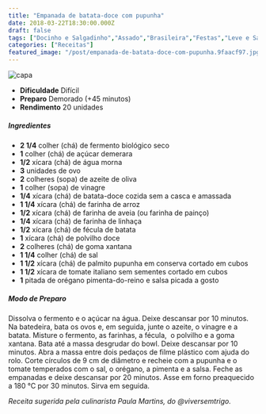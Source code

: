 ```yaml
---
title: "Empanada de batata-doce com pupunha"
date: 2018-03-22T18:30:00.000Z
draft: false
tags: ["Docinho e Salgadinho","Assado","Brasileira","Festas","Leve e Saudável","Alimentação saudável","Batata-doce","Receitas","Receitas simples e fáceis","Vegetais e legumes"]
categories: ["Receitas"]
featured_image: "/post/empanada-de-batata-doce-com-pupunha.9faacf97.jpg"
---
```


![capa](/post/empanada-de-batata-doce-com-pupunha.9faacf97.jpg)

*   **Dificuldade** Difícil
*   **Preparo** Demorado (+45 minutos)
*   **Rendimento** 20 unidades

##### Ingredientes

*   **2 1/4** colher (chá) de fermento biológico seco
*   **1** colher (chá) de açúcar demerara
*   **1/2** xícara (chá) de água morna
*   **3** unidades de ovo
*   **2** colheres (sopa) de azeite de oliva
*   **1** colher (sopa) de vinagre
*   **1/4** xícara (chá) de batata-doce cozida sem a casca e amassada
*   **1 1/4** xícara (chá) de farinha de arroz
*   **1/2** xícara (chá) de farinha de aveia (ou farinha de painço)
*   **1/4** xícara (chá) de farinha de linhaça
*   **1/2** xícara (chá) de fécula de batata
*   **1** xícara (chá) de polvilho doce
*   **2** colheres (chá) de goma xantana
*   **1 1/4** colher (chá) de sal
*   **1 1/2** xícara (chá) de palmito pupunha em conserva cortado em cubos
*   **1 1/2** xícara de tomate italiano sem sementes cortado em cubos
*   **1** pitada de orégano pimenta-do-reino e salsa picada a gosto

##### Modo de Preparo

Dissolva o fermento e o açúcar na água. Deixe descansar por 10 minutos. Na batedeira, bata os ovos e, em seguida, junte o azeite, o vinagre e a batata. Misture o fermento, as farinhas, a fécula,  o polvilho e a goma xantana. Bata até a massa desgrudar do bowl. Deixe descansar por 10 minutos. Abra a massa entre dois pedaços de filme plástico com ajuda do rolo. Corte círculos de 9 cm de diâmetro e recheie com a pupunha e o tomate temperados com o sal, o orégano, a pimenta e a salsa. Feche as empanadas e deixe descansar por 20 minutos. Asse em forno preaquecido a 180 °C por 30 minutos. Sirva em seguida.

_Receita sugerida pela culinarista Paula Martins, do @viversemtrigo._
